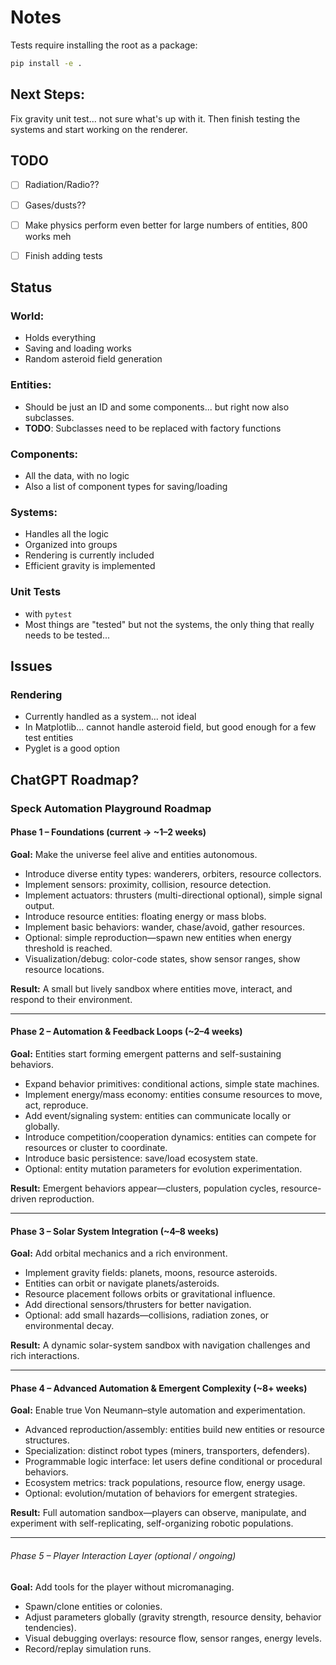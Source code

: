 # Notes
Tests require installing the root as a package:
```bash
pip install -e .
```

## Next Steps:
Fix gravity unit test... not sure what's up with it.  Then finish testing the systems and start working on the renderer.


## TODO
- [ ] Radiation/Radio??
- [ ] Gases/dusts??
- [ ] Make physics perform even better for large numbers of entities, 800 works meh
- [ ] Finish adding tests 



## Status

### World: 
- Holds everything
- Saving and loading works
- Random asteroid field generation

### Entities: 
- Should be just an ID and some components... but right now also subclasses.  
- **TODO**: Subclasses need to be replaced with factory functions

### Components: 
- All the data, with no logic
- Also a list of component types for saving/loading

### Systems:
- Handles all the logic
- Organized into groups
- Rendering is currently included
- Efficient gravity is implemented

### Unit Tests
- with `pytest`
- Most things are "tested" but not the systems, the only thing that really needs to be tested...



## Issues

### Rendering
- Currently handled as a system... not ideal
- In Matplotlib... cannot handle asteroid field, but good enough for a few test entities
- Pyglet is a good option




## ChatGPT Roadmap?

### Speck Automation Playground Roadmap

#### Phase 1 – Foundations (current → ~1–2 weeks)

**Goal:** Make the universe feel alive and entities autonomous.

- Introduce diverse entity types: wanderers, orbiters, resource collectors.
- Implement sensors: proximity, collision, resource detection.
- Implement actuators: thrusters (multi-directional optional), simple signal output.
- Introduce resource entities: floating energy or mass blobs.
- Implement basic behaviors: wander, chase/avoid, gather resources.
- Optional: simple reproduction—spawn new entities when energy threshold is reached.
- Visualization/debug: color-code states, show sensor ranges, show resource locations.

**Result:** A small but lively sandbox where entities move, interact, and respond to their environment.

---

#### Phase 2 – Automation & Feedback Loops (~2–4 weeks)

**Goal:** Entities start forming emergent patterns and self-sustaining behaviors.

- Expand behavior primitives: conditional actions, simple state machines.
- Implement energy/mass economy: entities consume resources to move, act, reproduce.
- Add event/signaling system: entities can communicate locally or globally.
- Introduce competition/cooperation dynamics: entities can compete for resources or cluster to coordinate.
- Introduce basic persistence: save/load ecosystem state.
- Optional: entity mutation parameters for evolution experimentation.

**Result:** Emergent behaviors appear—clusters, population cycles, resource-driven reproduction.

---

#### Phase 3 – Solar System Integration (~4–8 weeks)

**Goal:** Add orbital mechanics and a rich environment.

- Implement gravity fields: planets, moons, resource asteroids.
- Entities can orbit or navigate planets/asteroids.
- Resource placement follows orbits or gravitational influence.
- Add directional sensors/thrusters for better navigation.
- Optional: add small hazards—collisions, radiation zones, or environmental decay.

**Result:** A dynamic solar-system sandbox with navigation challenges and rich interactions.

---

#### Phase 4 – Advanced Automation & Emergent Complexity (~8+ weeks)

**Goal:** Enable true Von Neumann–style automation and experimentation.

- Advanced reproduction/assembly: entities build new entities or resource structures.
- Specialization: distinct robot types (miners, transporters, defenders).
- Programmable logic interface: let users define conditional or procedural behaviors.
- Ecosystem metrics: track populations, resource flow, energy usage.
- Optional: evolution/mutation of behaviors for emergent strategies.

**Result:** Full automation sandbox—players can observe, manipulate, and experiment with self-replicating, self-organizing robotic populations.

---

###### Phase 5 – Player Interaction Layer (optional / ongoing)

**Goal:** Add tools for the player without micromanaging.

- Spawn/clone entities or colonies.
- Adjust parameters globally (gravity strength, resource density, behavior tendencies).
- Visual debugging overlays: resource flow, sensor ranges, energy levels.
- Record/replay simulation runs.